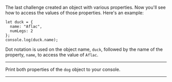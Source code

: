 <div class="challenge-instructions object-oriented-programming"><div><section id="description">
<p>The last challenge created an object with various properties. Now you'll see how to access the values of those properties. Here's an example:</p>
<pre class="language-js"><code class="language-js"><span class="token keyword">let</span> duck <span class="token operator">=</span> <span class="token punctuation">{</span>
  name<span class="token operator">:</span> <span class="token string">"Aflac"</span><span class="token punctuation">,</span>
  numLegs<span class="token operator">:</span> <span class="token number">2</span>
<span class="token punctuation">}</span><span class="token punctuation">;</span>
console<span class="token punctuation">.</span><span class="token function">log</span><span class="token punctuation">(</span>duck<span class="token punctuation">.</span>name<span class="token punctuation">)</span><span class="token punctuation">;</span>
</code></pre>
<p>Dot notation is used on the object name, <code>duck</code>, followed by the name of the property, <code>name</code>, to access the value of <code>Aflac</code>.</p>
</section></div><hr/><div><section id="instructions">
<p>Print both properties of the <code>dog</code> object to your console.</p>
</section></div><hr/></div>